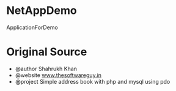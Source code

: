# NetAppDemo
ApplicationForDemo

# Original Source
- @author Shahrukh Khan
- @website www.thesoftwareguy.in
- @project Simple address book with php and mysql using pdo
